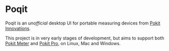 # Poqit

Poqit is an *unofficial* desktop UI for portable measuring devices from [Pokit Innovations].

This project is in very early stages of development, but aims to support both [Pokit Meter] and
[Pokit Pro], on Linux, Mac and Windows.


[Pokit Innovations]: https://www.pokitinnovations.com/
[Pokit Meter]:       https://www.pokitinnovations.com/pokit-meter/
[Pokit Pro]:         https://www.pokitinnovations.com/pokit-pro/
